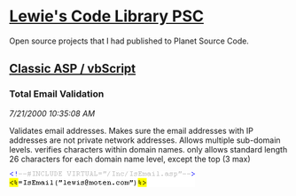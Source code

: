 # [Lewie's Code Library PSC](../../README.md)

Open source projects that I had published to Planet Source Code.

## [Classic ASP / vbScript](../README.md)

### Total Email Validation

*7/21/2000 10:35:08 AM*

Validates email addresses. Makes sure the email addresses with IP addresses are not private network addresses. Allows multiple sub-domain levels. verifies characters within domain names. only allows standard length 26 characters for each domain name level, except the top (3 max)

![Screenshot of Total Email Validation](./screenshot.gif)



